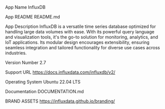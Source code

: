 App Name
InfluxDB

App README
README.md

App Description
InfluxDB is a versatile time series database optimized for handling large data volumes with ease. With its powerful query language and visualization tools, it's the go-to solution for monitoring, analytics, and IoT applications. Its modular design encourages extensibility, ensuring seamless integration and tailored functionality for diverse use cases across industries.

Version Number
2.7

Support URL
https://docs.influxdata.com/influxdb/v2/

Operating System
Ubuntu 22.04 LTS

Documentation
DOCUMENTATION.md

BRAND ASSETS
https://influxdata.github.io/branding/